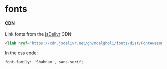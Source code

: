 # fonts

#### CDN

Link fonts from the [jsDelivr](https://www.jsdelivr.com/) CDN:

```html
<link href="https://cdn.jsdelivr.net/gh/moalgholi/fonts/dist/FontAwesome/FontAwesome.css" rel="stylesheet" type="text/css" />
```

In the css code:

```
font-family: 'Shabnam', sans-serif;
```
